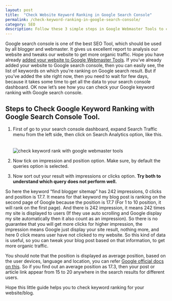 ```yaml
---
layout: post
title:  "Check Website Keyword Ranking in Google Search Console"
permalink: /check-keyword-ranking-in-google-search-console/
category: SEO
description: Follow these 3 simple steps in Google Webmaster Tools to checkout, your keyword position in Google Search results.
---
```

Google search console is one of the best SEO Tool, which should be used by all blogger and webmaster. It gives us excellent report to analysis our website and tweaks our website to get more organic traffic. Hope you have already [added your website to Google Webmaster Tools](/add-website-to-google-search-console/ "Add your website in Google search console"). If you’ve already added your website to Google search console, then you can easily see, the list of keywords on which you’re ranking on Google search result. But if you’ve added the site right now, then you need to wait for few days, because it takes some time to get all the data to your search console dashboard. OK now let’s see how you can check your Google keyword ranking with Google search console.

## Steps to Check Google Keyword Ranking with Google Search Console Tool. ##

1.	First of go to your search console dashboard, expand Search Traffic menu from the left side, then click on Search Analytics option, like this.  <br/><br/><br/><img class="img-responsive" alt="check keyword rank with google webmaster tools" src="https://cdn.goyllo.com/seo/check-keyword-rank-with-google-webmaster-tools.png" title="check keyword rank with google webmaster tools" /><br/>

2.	Now tick on impression and position option. Make sure, by default the queries option is selected.

3.  Now sort out your result with impressions or clicks option. **Try both to understand which query does not perform well.**

So here the keyword “find blogger sitemap” has 242 impressions, 0 clicks and position is 17.7. It means for that keyword my blog post is ranking on the second page of Google because the position is 17.7 (For 1 to 10 position, it will rank on the first page). And there is 242 impression, it means 242 times my site is displayed to users (If they use auto scrolling and Google display my site automatically then it also count as an impression). So there is no guarantee that you will get more clicks for higher impression, the impression means Google just display your site result, nothing more, and here 0 click means user have not clicked to my website. So this kind of data is useful, so you can tweak your blog post based on that information, to get more organic traffic.

You should note that the position is displayed as average position, based on the user devices, language and location, you can refer <a href="https://support.google.com/webmasters/answer/6155685?hl=en#choosingmetrics" rel="nofollow" target="_blank">Google official docs on this</a>. So if you find out an average position as 17.3, then your post or article link appear from 15 to 20 anywhere in the search results for different users.

Hope this little guide helps you to check keyword ranking for your website/blog.